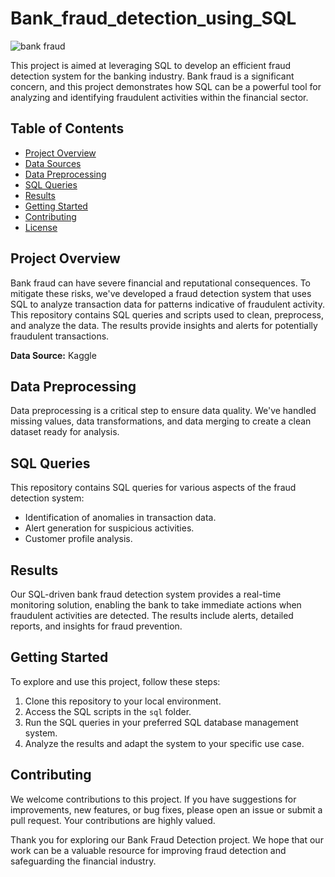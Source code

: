 # Bank_fraud_detection_using_SQL
![bank fraud](https://github.com/mobolajifalugba/Bank-fraud-detection-using-SQL/assets/51162684/e475a6ed-fe74-4aa9-af5f-61d17fd1cad0)

This project is aimed at leveraging SQL to develop an efficient fraud detection system for the banking industry. Bank fraud is a significant concern, and this project demonstrates how SQL can be a powerful tool for analyzing and identifying fraudulent activities within the financial sector.

## Table of Contents
- [Project Overview](#project-overview)
- [Data Sources](#data-sources)
- [Data Preprocessing](#data-preprocessing)
- [SQL Queries](#sql-queries)
- [Results](#results)
- [Getting Started](#getting-started)
- [Contributing](#contributing)
- [License](#license)

## Project Overview
Bank fraud can have severe financial and reputational consequences. To mitigate these risks, we've developed a fraud detection system that uses SQL to analyze transaction data for patterns indicative of fraudulent activity. This repository contains SQL queries and scripts used to clean, preprocess, and analyze the data. The results provide insights and alerts for potentially fraudulent transactions.

**Data Source:** Kaggle
## Data Preprocessing
Data preprocessing is a critical step to ensure data quality. We've handled missing values, data transformations, and data merging to create a clean dataset ready for analysis.

## SQL Queries
This repository contains SQL queries for various aspects of the fraud detection system:
- Identification of anomalies in transaction data.
- Alert generation for suspicious activities.
- Customer profile analysis.

## Results
Our SQL-driven bank fraud detection system provides a real-time monitoring solution, enabling the bank to take immediate actions when fraudulent activities are detected. The results include alerts, detailed reports, and insights for fraud prevention.

## Getting Started
To explore and use this project, follow these steps:
1. Clone this repository to your local environment.
2. Access the SQL scripts in the `sql` folder.
3. Run the SQL queries in your preferred SQL database management system.
4. Analyze the results and adapt the system to your specific use case.

## Contributing
We welcome contributions to this project. If you have suggestions for improvements, new features, or bug fixes, please open an issue or submit a pull request. Your contributions are highly valued.

Thank you for exploring our Bank Fraud Detection project. We hope that our work can be a valuable resource for improving fraud detection and safeguarding the financial industry.
